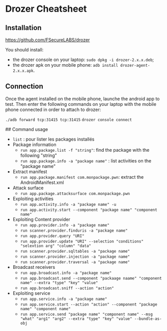 # Drozer Cheatsheet

## Installation

https://github.com/FSecureLABS/drozer

You should install:

- the drozer console on your laptop: `sudo dpkg -i drozer-2.x.x.deb`;
- the drozer apk on your mobile phone: `adb install drozer-agent-2.x.x.apk`.

## Connection

Once the agent installed on the mobile phone, launche the android app to test. Then enter the following commands on your laptop with the mobile phone connected in order to attach to drozer:

`./adb forward tcp:31415 tcp:31415`
`drozer console connect`


## Command usage

 - `list` : pour lister les packages installés
 - Package information
    - `run app.package.list -f "string"`: find the package with the following "string"
    - `run app.package.info -a "package name"` : list activities on the "package name" 
 - Extract manifest
    -  `run app.package.manifest com.monpackage.pwn`: extract the AndroidManifest.xml
 - Attack surface
    - `run app.package.attacksurface com.monpackage.pwn`
 - Exploiting activities
    - `run app.activity.info -a "package name" -u`
    - `run app.activity.start --component "package name" "component name"`
 - Exploiting Content provider
    - `run app.provider.info -a "package name"`
    - `run scanner.provider.finduris -a "package name"`
    - `run app.provider.query "URI"`
    - `run app.provider.update "URI" --selection "conditions" "selextion arg" "column" "data"`
    - `run scanner.provider.sqltables -a "package name"`
    - `run scanner.provider.injection -a "package name"`
    - `run scanner.provider.traversal -a "package name"`
 - Broadcast receivers
    - `run app.broadcast.info -a "package name"`
    - `run app.broadcast.send --component "packaage naame" "component name" --extra "type" "key" "value"`
    - `run app.broadcast.sniff --action "action"`
 - Exploiting service
    - `run app.service.info -a "package name"`
    - `run app.service.start --action "action" --component "package name" "component name"`
    - `run app.service.send "package name" "component name" --msg "what" "arg1" "arg2" --extra "type" "key" "value" --bundle-as-obj`

